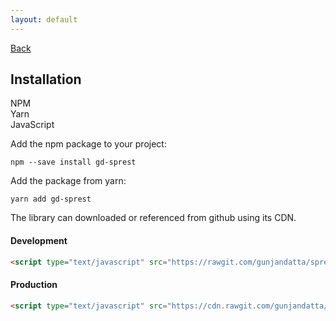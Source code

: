 ```yaml
---
layout: default
---
```

<div class="page-info" markdown="1">

[Back](/)
## Installation

</div>

<!-- Tabs -->
<div class="tabs">
<!-- Tab Items -->
<div class="tab-items">
    <div class="tab-item">NPM</div>
    <div class="tab-item">Yarn</div>
    <div class="tab-item">JavaScript</div>
</div>

<!-- Tab Content -->

<!-- NPM -->
<div class="tab-content" markdown="1">

Add the npm package to your project:

```
npm --save install gd-sprest
```

</div>
<!-- Yarn -->
<div class="tab-content" markdown="1">

Add the package from yarn:

```
yarn add gd-sprest
```

</div>
<!-- JavaScript -->
<div class="tab-content" markdown="1">

The library can downloaded or referenced from github using its CDN.

#### Development
```html
<script type="text/javascript" src="https://rawgit.com/gunjandatta/sprest/master/dist/gd-sprest.js"></script>
```

#### Production
```html
<script type="text/javascript" src="https://cdn.rawgit.com/gunjandatta/sprest/e4ae5515/dist/gd-sprest.min.js"></script>
```

</div>
</div>
